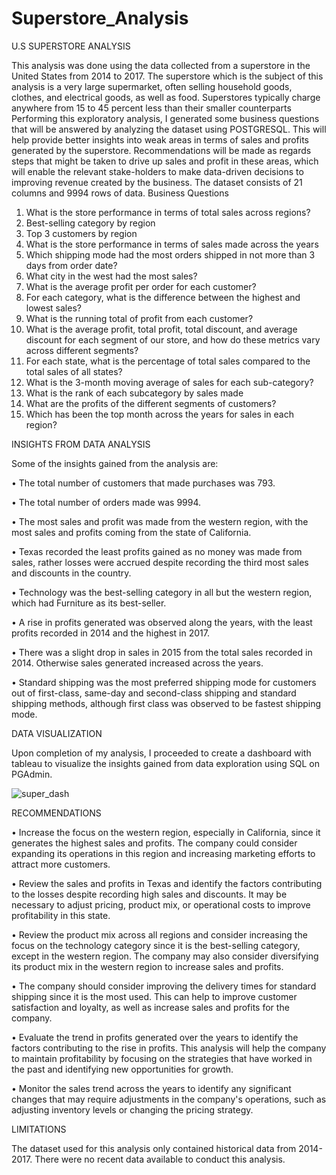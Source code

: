 # Superstore_Analysis
U.S SUPERSTORE ANALYSIS

This analysis was done using the data collected from a superstore in the United States from 2014 to 2017. The superstore which is the subject of this analysis is a very large supermarket, often selling household goods, clothes, and electrical goods, as well as food. Superstores typically charge anywhere from 15 to 45 percent less than their smaller counterparts Performing this exploratory analysis, I generated some business questions that will be answered by analyzing the dataset using POSTGRESQL. This will help provide better insights into weak areas in terms of sales and profits generated by the superstore. Recommendations will be made as regards steps that might be taken to drive up sales and profit in these areas, which will enable the relevant stake-holders to make data-driven decisions to improving revenue created by the business.
The dataset consists of 21 columns and 9994 rows of data.
Business Questions
1.	What is the store performance in terms of total sales across regions?
2.	Best-selling category by region
3.	Top 3 customers by region
4.	What is the store performance in terms of sales made across the years
5.	Which shipping mode had the most orders shipped in not more than 3 days from order date?
6.	What city in the west had the most sales?
7.	What is the average profit per order for each customer?
8.	For each category, what is the difference between the highest and lowest sales?
9.	What is the running total of profit from each customer?
10.	What is the average profit, total profit, total discount, and average discount for each segment of our store, and how do these metrics vary across different segments?
11.	For each state, what is the percentage of total sales compared to the total sales of all states?
12.	What is the 3-month moving average of sales for each sub-category?
13.	What is the rank of each subcategory by sales made
14.	What are the profits of the different segments of customers?
15.	Which has been the top month across the years for sales in each region?



INSIGHTS FROM DATA ANALYSIS

Some of the insights gained from the analysis are:

•	The total number of customers that made purchases was 793.

•	The total number of orders made was 9994.

•	The most sales and profit was made from the western region, with the most sales and profits coming from the state of California.

•	Texas recorded the least profits gained as no money was made from sales, rather losses were accrued despite recording the third most sales and discounts in the country.

•	Technology was the best-selling category in all but the western region, which had Furniture as its best-seller.

•	A rise in profits generated was observed along the years, with the least profits recorded in 2014 and the highest in 2017.

•	There was a slight drop in sales in 2015 from the total sales recorded in 2014. Otherwise sales generated increased across the years.

•	Standard shipping was the most preferred shipping mode for customers out of first-class, same-day and second-class shipping and standard shipping methods, although first class was observed to be fastest shipping mode.


DATA VISUALIZATION

Upon completion of my analysis, I proceeded to create a dashboard with tableau to visualize the insights gained from data exploration using SQL on PGAdmin.



![super_dash](https://user-images.githubusercontent.com/116027848/232347126-f5f9bc50-f5a7-47a0-b108-8d3523113112.jpeg)

RECOMMENDATIONS

•	Increase the focus on the western region, especially in California, since it generates the highest sales and profits. The company could consider expanding its operations in this region and increasing marketing efforts to attract more customers.

•	Review the sales and profits in Texas and identify the factors contributing to the losses despite recording high sales and discounts. It may be necessary to adjust pricing, product mix, or operational costs to improve profitability in this state.

•	Review the product mix across all regions and consider increasing the focus on the technology category since it is the best-selling category, except in the western region. The company may also consider diversifying its product mix in the western region to increase sales and profits.

•	The company should consider improving the delivery times for standard shipping since it is the most used. This can help to improve customer satisfaction and loyalty, as well as increase sales and profits for the company.

•	Evaluate the trend in profits generated over the years to identify the factors contributing to the rise in profits. This analysis will help the company to maintain profitability by focusing on the strategies that have worked in the past and identifying new opportunities for growth.

•	Monitor the sales trend across the years to identify any significant changes that may require adjustments in the company's operations, such as adjusting inventory levels or changing the pricing strategy.


LIMITATIONS

The dataset used for this analysis only contained historical data from 2014-2017. There were no recent data available to conduct this analysis.


